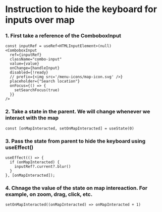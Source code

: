 # Instruction to hide the keyboard for inputs over map

### 1. First take a reference of the ComboboxInput
```
const inputRef = useRef<HTMLInputElement>(null)
<ComboboxInput
  ref={inputRef}
  className="combo-input"
  value={value}
  onChange={handleInput}
  disabled={!ready}
  // prefix={<img src='/menu-icons/map-icon.svg' />}
  placeholder={"Search location"}
  onFocus={() => {
    setSearchFocus(true)
  }}
/>
```

### 2. Take a state in the parent. We will change whenever we interact with the map
```
const [onMapInteracted, setOnMapInteracted] = useState(0)

```

### 3. Pass the state from parent to hide the keyboard using useEffect()

```
useEffect(() => {
  if (onMapInteracted) {
    inputRef?.current?.blur()
  }
}, [onMapInteracted]);

```


### 4. Chnage the value of the state on map intereaction. For example, on zoom, drag, click, etc.

```
setOnMapInteracted((onMapInteracted) => onMapInteracted + 1)
```

